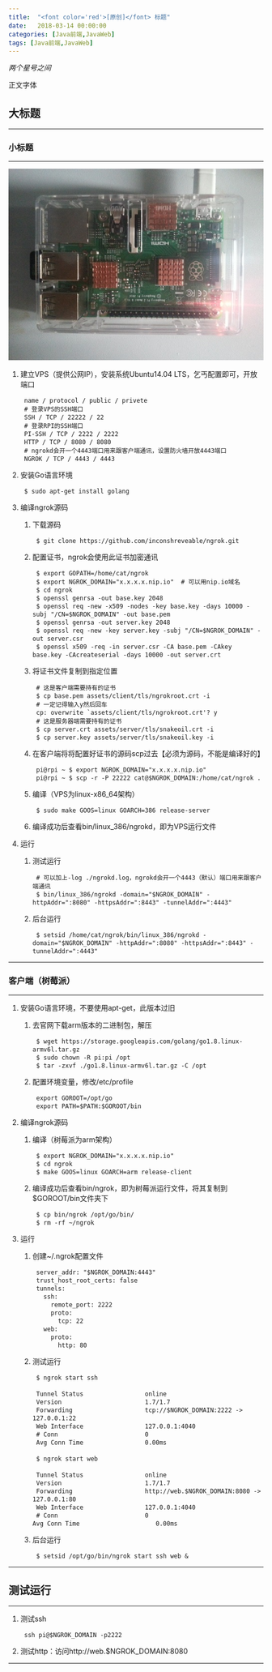 ```yaml
---
title:  "<font color='red'>[原创]</font> 标题"
date:   2018-03-14 00:00:00
categories: [Java前端,JavaWeb]
tags: [Java前端,JavaWeb]
---
```


*两个星号之间*

正文字体

## 大标题
---

### 小标题
---

![图片标题](/assets/2015-06-27-1.jpg "图片标题")

1. 建立VPS（提供公网IP），安装系统Ubuntu14.04 LTS，乞丐配置即可，开放端口

		name / protocol / public / privete		
		# 登录VPS的SSH端口	
		SSH / TCP / 22222 / 22
		# 登录RPI的SSH端口
		PI-SSH / TCP / 2222 / 2222
		HTTP / TCP / 8080 / 8080
		# ngrokd会开一个4443端口用来跟客户端通讯，设置防火墙开放4443端口
		NGROK / TCP / 4443 / 4443	

2. 安装Go语言环境

		$ sudo apt-get install golang

3. 编译ngrok源码

	1. 下载源码

			$ git clone https://github.com/inconshreveable/ngrok.git

	2. 配置证书，ngrok会使用此证书加密通讯

			$ export GOPATH=/home/cat/ngrok
			$ export NGROK_DOMAIN="x.x.x.x.nip.io" 	# 可以用nip.io域名
			$ cd ngrok
			$ openssl genrsa -out base.key 2048
			$ openssl req -new -x509 -nodes -key base.key -days 10000 -subj "/CN=$NGROK_DOMAIN" -out base.pem
			$ openssl genrsa -out server.key 2048
			$ openssl req -new -key server.key -subj "/CN=$NGROK_DOMAIN" -out server.csr
			$ openssl x509 -req -in server.csr -CA base.pem -CAkey base.key -CAcreateserial -days 10000 -out server.crt

	3. 将证书文件复制到指定位置

			# 这是客户端需要持有的证书
			$ cp base.pem assets/client/tls/ngrokroot.crt -i
			# 一定记得输入y然后回车
			cp: overwrite `assets/client/tls/ngrokroot.crt'? y
			# 这是服务器端需要持有的证书
			$ cp server.crt assets/server/tls/snakeoil.crt -i
			$ cp server.key assets/server/tls/snakeoil.key -i

	4. 在客户端将将配置好证书的源码scp过去【必须为源码，不能是编译好的】

			pi@rpi ~ $ export NGROK_DOMAIN="x.x.x.x.nip.io"
			pi@rpi ~ $ scp -r -P 22222 cat@$NGROK_DOMAIN:/home/cat/ngrok .

	4. 编译（VPS为linux-x86_64架构）

			$ sudo make GOOS=linux GOARCH=386 release-server

	5. 编译成功后查看bin/linux_386/ngrokd，即为VPS运行文件

4. 运行

	1. 测试运行

			# 可以加上-log ./ngrokd.log，ngrokd会开一个4443（默认）端口用来跟客户端通讯
			$ bin/linux_386/ngrokd -domain="$NGROK_DOMAIN" -httpAddr=":8080" -httpsAddr=":8443" -tunnelAddr=":4443"

	2. 后台运行

			$ setsid /home/cat/ngrok/bin/linux_386/ngrokd -domain="$NGROK_DOMAIN" -httpAddr=":8080" -httpsAddr=":8443" -tunnelAddr=":4443"

---

### 客户端（树莓派）
---

1. 安装Go语言环境，不要使用apt-get，此版本过旧

	1. 去官网下载arm版本的二进制包，解压

			$ wget https://storage.googleapis.com/golang/go1.8.linux-armv6l.tar.gz
			$ sudo chown -R pi:pi /opt
			$ tar -zxvf ./go1.8.linux-armv6l.tar.gz -C /opt

	2. 配置环境变量，修改/etc/profile

			export GOROOT=/opt/go
			export PATH=$PATH:$GOROOT/bin

2. 编译ngrok源码
		
	1. 编译（树莓派为arm架构）

			$ export NGROK_DOMAIN="x.x.x.x.nip.io"
			$ cd ngrok
			$ make GOOS=linux GOARCH=arm release-client

	2. 编译成功后查看bin/ngrok，即为树莓派运行文件，将其复制到$GOROOT/bin文件夹下

			$ cp bin/ngrok /opt/go/bin/
			$ rm -rf ~/ngrok

3. 运行

	1. 创建~/.ngrok配置文件

			server_addr: "$NGROK_DOMAIN:4443" 
			trust_host_root_certs: false
			tunnels:
			  ssh:
			    remote_port: 2222
			    proto:
			      tcp: 22
			  web:
		        proto:
		          http: 80

	2. 测试运行

			$ ngrok start ssh

			Tunnel Status                 online 
			Version                       1.7/1.7
			Forwarding                    tcp://$NGROK_DOMAIN:2222 -> 127.0.0.1:22      
			Web Interface                 127.0.0.1:4040                                         
			# Conn                        0       
			Avg Conn Time                 0.00ms  

			$ ngrok start web

			Tunnel Status                 online                                            
			Version                       1.7/1.7
			Forwarding                    http://web.$NGROK_DOMAIN:8080 -> 127.0.0.1:80
			Web Interface                 127.0.0.1:4040
			# Conn                        0                                                       Avg Conn Time                 	0.00ms 


	3. 后台运行

			$ setsid /opt/go/bin/ngrok start ssh web &

---		

## 测试运行
---

1. 测试ssh

		ssh pi@$NGROK_DOMAIN -p2222

2. 测试http：访问http://web.$NGROK_DOMAIN:8080

---

